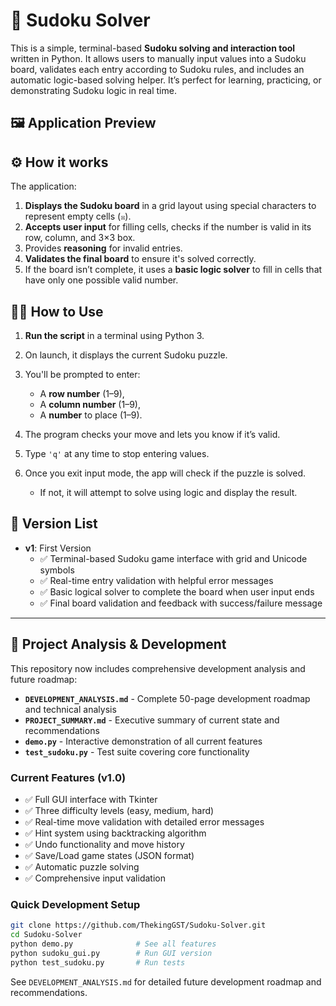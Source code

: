 # 🧩 Sudoku Solver

This is a simple, terminal-based **Sudoku solving and interaction tool** written in Python. It allows users to manually input values into a Sudoku board, validates each entry according to Sudoku rules, and includes an automatic logic-based solving helper. It’s perfect for learning, practicing, or demonstrating Sudoku logic in real time.



## 🖼️ Application Preview




## ⚙️ How it works

The application:

1. **Displays the Sudoku board** in a grid layout using special characters to represent empty cells (`☒`).
2. **Accepts user input** for filling cells, checks if the number is valid in its row, column, and 3×3 box.
3. Provides **reasoning** for invalid entries.
4. **Validates the final board** to ensure it's solved correctly.
5. If the board isn’t complete, it uses a **basic logic solver** to fill in cells that have only one possible valid number.



## 🧑‍💻 How to Use

1. **Run the script** in a terminal using Python 3.
2. On launch, it displays the current Sudoku puzzle.
3. You'll be prompted to enter:

   * A **row number** (1–9),
   * A **column number** (1–9),
   * A **number** to place (1–9).
4. The program checks your move and lets you know if it’s valid.
5. Type `'q'` at any time to stop entering values.
6. Once you exit input mode, the app will check if the puzzle is solved.

   * If not, it will attempt to solve using logic and display the result.



## 🧾 Version List

* **v1**: First Version
  * ✅ Terminal-based Sudoku game interface with grid and Unicode symbols
  * ✅ Real-time entry validation with helpful error messages
  * ✅ Basic logical solver to complete the board when user input ends
  * ✅ Final board validation and feedback with success/failure message

---

## 📁 Project Analysis & Development

This repository now includes comprehensive development analysis and future roadmap:

- **`DEVELOPMENT_ANALYSIS.md`** - Complete 50-page development roadmap and technical analysis
- **`PROJECT_SUMMARY.md`** - Executive summary of current state and recommendations  
- **`demo.py`** - Interactive demonstration of all current features
- **`test_sudoku.py`** - Test suite covering core functionality

### Current Features (v1.0)
- ✅ Full GUI interface with Tkinter
- ✅ Three difficulty levels (easy, medium, hard)
- ✅ Real-time move validation with detailed error messages
- ✅ Hint system using backtracking algorithm
- ✅ Undo functionality and move history
- ✅ Save/Load game states (JSON format)
- ✅ Automatic puzzle solving
- ✅ Comprehensive input validation

### Quick Development Setup
```bash
git clone https://github.com/ThekingGST/Sudoku-Solver.git
cd Sudoku-Solver
python demo.py              # See all features
python sudoku_gui.py        # Run GUI version
python test_sudoku.py       # Run tests
```

See `DEVELOPMENT_ANALYSIS.md` for detailed future development roadmap and recommendations.
